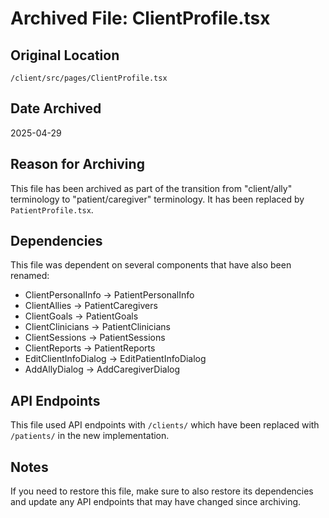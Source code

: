 # Archived File: ClientProfile.tsx

## Original Location
`/client/src/pages/ClientProfile.tsx`

## Date Archived
2025-04-29

## Reason for Archiving
This file has been archived as part of the transition from "client/ally" terminology to "patient/caregiver" terminology. It has been replaced by `PatientProfile.tsx`.

## Dependencies
This file was dependent on several components that have also been renamed:
- ClientPersonalInfo → PatientPersonalInfo
- ClientAllies → PatientCaregivers
- ClientGoals → PatientGoals
- ClientClinicians → PatientClinicians
- ClientSessions → PatientSessions
- ClientReports → PatientReports
- EditClientInfoDialog → EditPatientInfoDialog
- AddAllyDialog → AddCaregiverDialog

## API Endpoints
This file used API endpoints with `/clients/` which have been replaced with `/patients/` in the new implementation.

## Notes
If you need to restore this file, make sure to also restore its dependencies and update any API endpoints that may have changed since archiving.
